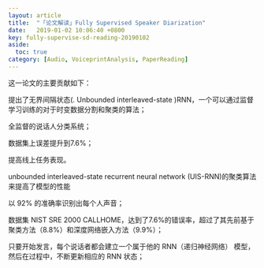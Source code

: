 ```yaml
---
layout: article
title:  "「论文解读」Fully Supervised Speaker Diarization"
date:   2019-01-02 10:06:40 +0800
key: fully-supervise-sd-reading-20190102
aside:
  toc: true
category: [Audio, VoiceprintAnalysis, PaperReading]
---
```


这一论文的主要贡献如下：

提出了无界间隔状态(. Unbounded interleaved-state )RNN，一个可以通过监督学习训练的对于时变数据分割和聚类的算法；

全监督的说话人分类系统；

数据集上误差提升到7.6%；

提高线上任务表现。

unbounded interleaved-state recurrent neural network (UIS-RNN)的聚类算法来提高了模型的性能  

以 92% 的准确率识别出每个人声音；  

数据集 NIST SRE 2000 CALLHOME，达到了7.6%的错误率，超过了其先前基于聚类方法（8.8%）和深度网络嵌入方法（9.9%）；  

只要开始发言，每个说话者都会建立一个属于他的 RNN（递归神经网络） 模型，然后在过程中，不断更新相应的 RNN 状态；  
